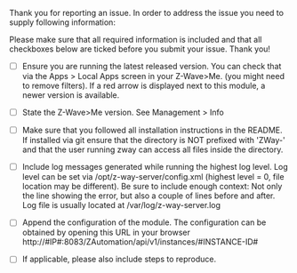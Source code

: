 Thank you for reporting an issue. In order to address the issue you need to supply following information:

Please make sure that all required information is included and that all checkboxes below are ticked before you submit your issue. Thank you!

- [ ] Ensure you are running the latest released version. You can check that via the Apps > Local Apps screen in your Z-Wave>Me. (you might need to remove filters). If a red arrow is displayed next to this module, a newer version is available.

- [ ] State the Z-Wave>Me version. See Management > Info

- [ ] Make sure that you followed all installation instructions in the README. If installed via git ensure that the directory is NOT prefixed with 'ZWay-' and that the user running zway can access all files inside the directory.

- [ ] Include log messages generated while running the highest log level. Log level can be set via /opt/z-way-server/config.xml (highest level = 0, file location may be different). Be sure to include enough context: Not only the line showing the error, but also a couple of lines before and after. Log file is usually located at /var/log/z-way-server.log

- [ ] Append the configuration of the module. The configuration can be obtained by opening this URL in your browser http://#IP#:8083/ZAutomation/api/v1/instances/#INSTANCE-ID#

- [ ] If applicable, please also include steps to reproduce.
